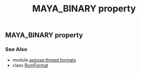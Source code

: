 ﻿---
title: MAYA_BINARY property
second_title: Aspose.3D for Python via .NET API References
description: 
type: docs
weight: 350
url: /python-net/aspose.threed.formats/rvmformat/maya_binary/
is_root: false
---

## MAYA_BINARY property


### See Also
* module [aspose.threed.formats](../../)
* class [RvmFormat](/3d/python-net/aspose.threed.formats/rvmformat)
